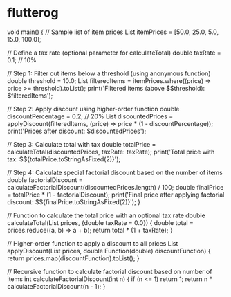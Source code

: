 # flutterog



void main() {
  // Sample list of item prices
  List<double> itemPrices = [50.0, 25.0, 5.0, 15.0, 100.0];

  // Define a tax rate (optional parameter for calculateTotal)
  double taxRate = 0.1; // 10%

  // Step 1: Filter out items below a threshold (using anonymous function)
  double threshold = 10.0;
  List<double> filteredItems = itemPrices.where((price) => price >= threshold).toList();
  print('Filtered items (above \$$threshold): $filteredItems');

  // Step 2: Apply discount using higher-order function
  double discountPercentage = 0.2; // 20%
  List<double> discountedPrices = applyDiscount(filteredItems, (price) => price * (1 - discountPercentage));
  print('Prices after discount: $discountedPrices');

  // Step 3: Calculate total with tax
  double totalPrice = calculateTotal(discountedPrices, taxRate: taxRate);
  print('Total price with tax: \$${totalPrice.toStringAsFixed(2)}');

  // Step 4: Calculate special factorial discount based on the number of items
  double factorialDiscount = calculateFactorialDiscount(discountedPrices.length) / 100;
  double finalPrice = totalPrice * (1 - factorialDiscount);
  print('Final price after applying factorial discount: \$${finalPrice.toStringAsFixed(2)}');
}

// Function to calculate the total price with an optional tax rate
double calculateTotal(List<double> prices, {double taxRate = 0.0}) {
  double total = prices.reduce((a, b) => a + b);
  return total * (1 + taxRate);
}

// Higher-order function to apply a discount to all prices
List<double> applyDiscount(List<double> prices, double Function(double) discountFunction) {
  return prices.map(discountFunction).toList();
}

// Recursive function to calculate factorial discount based on number of items
int calculateFactorialDiscount(int n) {
  if (n <= 1) return 1;
  return n * calculateFactorialDiscount(n - 1);
}
